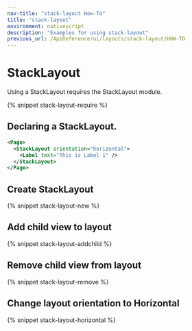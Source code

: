 ```yaml
---
nav-title: "stack-layout How-To"
title: "stack-layout"
environment: nativescript
description: "Examples for using stack-layout"
previous_url: /ApiReference/ui/layouts/stack-layout/HOW-TO
---
```


# StackLayout

Using a StackLayout requires the StackLayout module.

{% snippet stack-layout-require %}

## Declaring a StackLayout.

``` XML
<Page>
  <StackLayout orientation="horizontal">
    <Label text="This is Label 1" />
  </StackLayout>
</Page>
```

## Create StackLayout

{% snippet stack-layout-new %}

## Add child view to layout

{% snippet stack-layout-addchild %}

## Remove child view from layout

{% snippet stack-layout-remove %}

## Change layout orientation to Horizontal

{% snippet stack-layout-horizontal %}
